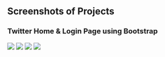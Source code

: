 ## Screenshots of Projects
   ### Twitter Home & Login Page using Bootstrap
   <img src="https://github.com/krtjimenea/exercise-1-twitter-bootstrap/blob/master/Picture3.png">
   <img src="https://github.com/krtjimenea/exercise-1-twitter-bootstrap/blob/master/Picture6.png">
   <img src="https://github.com/krtjimenea/exercise-1-twitter-bootstrap/blob/master/Picture5.png">
   <img src="https://github.com/krtjimenea/exercise-1-twitter-bootstrap/blob/master/Picture4.png">


